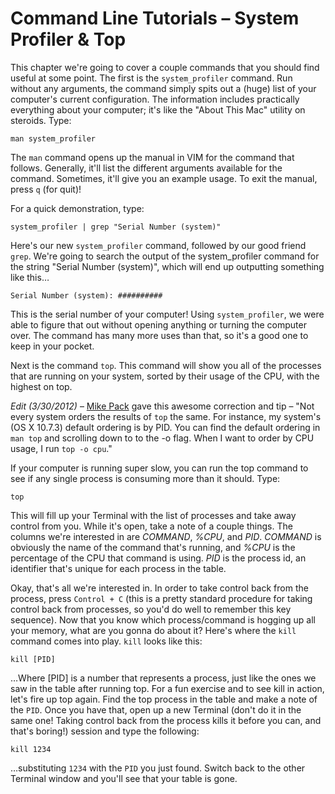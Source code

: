 # Command Line Tutorials – System Profiler & Top

This chapter we're going to cover a couple commands that you should find useful at some point. The first is the `system_profiler` command. Run without any arguments, the command simply spits out a (huge) list of your computer's current configuration. The information includes practically everything about your computer; it's like the "About This Mac" utility on steroids. Type:

```
man system_profiler
```

The `man` command opens up the manual in VIM for the command that follows. Generally, it'll list the different arguments available for the command. Sometimes, it'll give you an example usage. To exit the manual, press `q` (for quit)!

For a quick demonstration, type:

```
system_profiler | grep "Serial Number (system)"
```

Here's our new `system_profiler` command, followed by our good friend `grep`. We're going to search the output of the system_profiler command for the string "Serial Number (system)", which will end up outputting something like this…

```
Serial Number (system): ##########
```

This is the serial number of your computer! Using `system_profiler`, we were able to figure that out without opening anything or turning the computer over. The command has many more uses than that, so it's a good one to keep in your pocket.

Next is the command `top`. This command will show you all of the processes that are running on your system, sorted by their usage of the CPU, with the highest on top.

*Edit (3/30/2012)* – [Mike Pack]("http://www.mikepackdev.com") gave this awesome correction and tip –
"Not every system orders the results of `top` the same. For instance, my system's (OS X 10.7.3) default ordering is by PID. You can find the default ordering in `man top` and scrolling down to to the -o flag. When I want to order by CPU usage, I run `top -o cpu`."

If your computer is running super slow, you can run the top command to see if any single process is consuming more than it should. Type:

```
top
```

This will fill up your Terminal with the list of processes and take away control from you. While it's open, take a note of a couple things. The columns we're interested in are *COMMAND*, *%CPU*, and *PID*. *COMMAND* is obviously the name of the command that's running, and *%CPU* is the percentage of the CPU that command is using. *PID* is the process id, an identifier that's unique for each process in the table.

Okay, that's all we're interested in. In order to take control back from the process, press `Control + C` (this is a pretty standard procedure for taking control back from processes, so you'd do well to remember this key sequence). Now that you know which process/command is hogging up all your memory, what are you gonna do about it? Here's where the `kill` command comes into play. `kill` looks like this:

```
kill [PID]
```

…Where [PID] is a number that represents a process, just like the ones we saw in the table after running top. For a fun exercise and to see kill in action, let's fire up top again. Find the top process in the table and make a note of the `PID`. Once you have that, open up a new Terminal (don't do it in the same one! Taking control back from the process kills it before you can, and that's boring!) session and type the following:

```
kill 1234
```

…substituting `1234` with the `PID` you just found. Switch back to the other Terminal window and you'll see that your table is gone.
